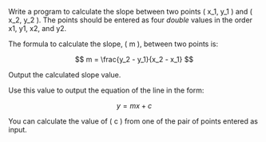 Write a program to calculate the slope between two points \( x_1, y_1 \) and \( x_2, y_2 \). The points should be entered as four *double* values in the order x1, y1, x2, and y2.

The formula to calculate the slope, \( m \), between two points is:

$$
m = \frac{y_2 - y_1}{x_2 - x_1}
$$

Output the calculated slope value.

Use this value to output the equation of the line in the form:

$$
y = mx + c
$$

You can calculate the value of \( c \) from one of the pair of points entered as input.
